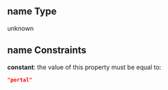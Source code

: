 ## name Type

unknown

## name Constraints

**constant**: the value of this property must be equal to:

```json
"portal"
```

